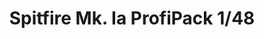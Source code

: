 ---
layout: product
title: "Spitfire Mk. Ia ProfiPack 1/48"
price: "4200" 
desc: "Maketa"
img_path: "/assets/img/82151.webp"
brand: "EDUARD"
available: true
special_offer: false
new: true
soon: false
cat: "010000"
subcat: "010400"
subsubcat: "00"
sifra: "82151"
popular: false
---
